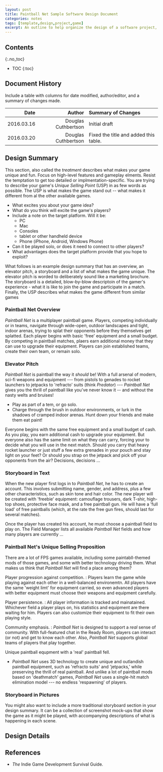 ```yaml
---
layout: post
title: Paintball Net Sample Software Design Document
categories: notes
tags: [template,design,project,game]
excerpt: An outline to help organize the design of a software project, whether it be a game or other type of application.
---
```


## Contents
{:.no_toc}

- TOC
{:toc}

## Document History
Include a table with columns for date modified, author/editor, and a summary of changes made.

| Date | Author | Summary of Changes |
|-----------:|-------------:|:------------|
| 2016.03.16 | Douglas Cuthbertson | Initial draft |
| 2016.03.20 | Douglas Cuthbertson | Fixed the title and added this table. |

## Design Summary
This section, also called the *treatment* describes what makes your game unique and fun. Focus on high-level features and gameplay elments. Resist the temptation to get too detailed or implmentation-specific. You are trying to describe your game's *Unique Selling Point* (USP) in as few words as possible. The USP is what makes the game stand out -- what makes it different from al the other available games.

- What excites you about your game idea?
- What do you think will excite the game's players?
- Include a note on the target platform. Will it be:
    - PC
    - Mac
    - Consoles
    - tablet or other handheld device
    - Phone (iPhone, Android, Windows Phone)
- Can it be played solo, or does it need to connect to other players?
- What advantages does the target platform provide that you hope to exploit?

What follows is an example design summary that has an overview, an elevator pitch, a storyboard and a list of what makes the game unique. The elevator pitch is worded to deliberately sound like a marketing brochure. The storyboard is a detailed, blow-by-blow descriptoin of the gamer's experience - what it is like to join the game and participate in a match. Finally, the USP describes what makes the game different from similar games

### Paintball Net Overview
*Paintball Net* is a multiplayer paintball game. Players, competing individually or in teams, navigate through wide-open, outdoor landscapes and tight, indoor arenas, trying to splat their opponents before they themselves get splatted. Each player begins with basic 'free' equipment and a small budget. By competing in paintball matches, plaers earn additional money that they can use to upgrade their equipment. Players can join established teams, create their own team, or remain solo.

### Elevator Pitch
*Paintball Net* is paintball the way it *should* be! With a full arsenal of modern, sci-fi weapons and equipment --- from pistols to genades to rocket launchers to jetpacks to 'refracto' suits (think *Predator*) --- *Paintball Net* gives you the thrill of paintball like you've never know it -- and without the nasty welts and bruises!

- Play as part of a tem, or go solo.
- Charge through the brush in outdoor environments, or lurk in the shadows of cramped indoor arenas. Hunt down your friends and make them eat paint!

Everyone begins with the same free equipment and a small budget of cash. As you play, you earn additional cash to upgrade your equipment. But everyone also has the same limit on what they can carry, forcing your to decide what you will use in the next match. Should you carry that heavy rocket launcher or just stuff a few extra grenades in your pouch and stay light on your feet? Or should you strap on the jetpack and pick off your opponents from the air? Decisions, decisions ...

### Storyboard in Text
When the new player first logs in to *Paintball Net*, he has to create an account. This involves submitting name, gender, and address, plus a few other characteristics, such as skin tone and hair color. The new player will be created with 'freebie' equipment: camouflage trousers, dark T-shir, high-top shoes, protective face mask, and a free paintball gun. He will have a 'full load' of free paintballs (which, at the rate the free gun fires, should last for several matches).

Once the player has created his account, he must choose a paintball field to play on. The Field Manager lists all available *Paintball Net* fields and how many players are currently ...

### Paintball Net's Unique Selling Proposition
There are a lot of FPS games available, including some paintabll-themed mods of those games, and some with better technology driving them. What makes us think that *Paintball Net* will find a place among them?

Player progression against competition.
: Players learn the game while playing against each other in a well-balanced environemtn. All players have the same 'weight limt' for equipment carried, so even advanced players with better equipment must choose their weapons and equipment carefully.

Player persistence.
: All player information is tracked and mainatained. Whichever field a player plays on, his statistics and equipment are there waiting for him. Players can also customize their equipment to fit their own playing style.

Community emphasis.
: *Paintball Net* is designed to support a *real* sense of community. WIth full-featured chat in the Ready Room, players can interact (or not) and get to know each other. Also, *Paintball Net* supports global teams of players that play together.

Unique paintball equpment with a 'real' paintball fell.
* *Paintball Net* uses 3D technology to create unique and outlandish paintball equipment, such as 'refracto suits' and 'jetpacks,' while preserving the thrill of real paintball. And unlike a lot of paintball mods based on 'deathmatch' games, *Paintball Net* uses a single-hit match elimination model --- no endless 'respawning' of players.

### Storyboard in Pictures
You might also want to include a more traditional storyboard section in your design summary. It can be a collection of screenshot mock-ups that show the game as it might be played, with accompanying descriptions of what is happening in each scene.

## Design Details

## References
- *The* Indie Game Development Survival Guide.
